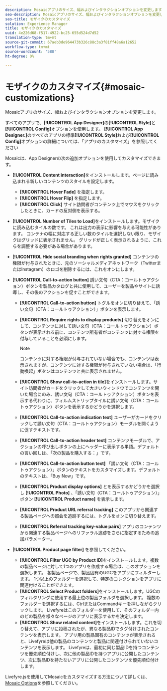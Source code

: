 ```yaml
---
description: Mosaicアプリのサイズ、幅およびインタラクションオプションを変更します。
seo-description: Mosaicアプリのサイズ、幅およびインタラクションオプションを変更します。
seo-title: モザイクのカスタマイズ
solution: Experience Manager
title: モザイクのカスタマイズ
uuid: 4e226d68-f517-4922-bc25-655d524d7d52
translation-type: tm+mt
source-git-commit: 67aeb3de964473b326c88c3a3f81ff48a6a12652
workflow-type: tm+mt
source-wordcount: '588'
ht-degree: 0%

---
```



# モザイクのカスタマイズ{#mosaic-customizations}

Mosaicアプリのサイズ、幅およびインタラクションオプションを変更します。

すべてのアプリで、**[!UICONTROL App Designer]**&#x200B;の&#x200B;**[!UICONTROL Style]**&#x200B;と&#x200B;**[!UICONTROL Config]**&#x200B;オプションを使用します。 **[!UICONTROL App Designer.]**&#x200B;のすべてのアプリの標準&#x200B;**[!UICONTROL Style]**&#x200B;および&#x200B;**[!UICONTROL Config]**&#x200B;オプションの詳細については、「アプリのカスタマイズ」を参照してください

Mosaicは、App Designerの次の追加オプションを使用してカスタマイズできます。

* **[!UICONTROL Content interaction]**&#x200B;をインストールします。ページに読み込まれる新しいコンテンツのスタイルを設定します。

   * **[!UICONTROL Hover Fade]** を指定します。
   * **[!UICONTROL Hover Flip]** を指定します。
   * **[!UICONTROL Click]** サイト訪問者がコンテンツ上でマウスをクリックしたときに、カードの反対側を表示する。

* **[!UICONTROL Number of Tiles to Load]**&#x200B;をインストールします。モザイクに読み込むタイルの数です。 これは出力の表示に影響を与える可能性があります。 コンテナの幅に対応する正しい数のタイルを選択しない限り、モザイクはグリッドに表示されません。 グリッドが正しく表示されるように、これらを調整する必要がある場合があります。
* **[!UICONTROL Hide social branding when rights granted]** コンテンツの権限が付与されたときに、元のソーシャルメディアネットワーク（TwitterまたはInstagram）のロゴを削除するには、これをオンにします。

* **[!UICONTROL Call-to-action button]** 誘い文句（CTA：コールトゥアクション）ボタンを製品カタログと共に使用して、ユーザーを製品やサイトに誘導し、その後のアクションを促すことができます。

   * **[!UICONTROL Call-to-action button]** トグルをオンに切り替えて、「誘い文句（CTA：コールトゥアクション）」ボタンを表示します。

   * **[!UICONTROL Require rights to display products]** 切り替えをオンにして、コンテンツに対して誘い文句（CTA：コールトゥアクション）ボタンが表示される前に、コンテンツ所有者がコンテンツに対する権限を付与していることを必須にします。

      >[!NOTE]
      >
      >コンテンツに対する権限が付与されていない場合でも、コンテンツは表示されますが、コンテンツに対する権限が付与されていない場合は、「行動喚起」ボタンはコンテンツと共に表示されません。

   * **[!UICONTROL Show call-to-action in tile]**&#x200B;をインストールします。サイト訪問者がカードをクリックして大きいウィンドウでコンテンツを開いた場合にのみ、誘い文句（CTA：コールトゥアクション）ボタンを表示する代わりに、フィルムストリップタイルに誘い文句（CTA：コールトゥアクション）ボタンを表示するかどうかを選択します。
   * **[!UICONTROL Call-to-action indication text]** ユーザーがカードをクリックして誘い文句（CTA：コールトゥアクション）モーダルを開くように促すテキストです。

   * **[!UICONTROL Call-to-action header text]** コンテンツモーダルで、アクションの呼び出しボタンの上にヘッダーに表示する単語。デフォルトの言い回しは、「次の製品を購入する：」です。

   * **[!UICONTROL Call-to-action button text]** 「誘い文句（CTA：コールトゥアクション）」ボタンのテキストをカスタマイズします。デフォルトのテキストは、「Buy Now」です。

   * **[!UICONTROL Product display options]** とを表示するかどうかを選択し **[!UICONTROL Photo]** 、「誘い文句（CTA：コールトゥアクション）」ボタン **[!UICONTROL Product name]** を表示します。

   * **[!UICONTROL Product URL referral tracking]** このアプリから関連する製品ページへの照会を追跡するには、トグルをオンに切り替えます。

   * **[!UICONTROL Referral tracking key-value pairs]** アプリのコンテンツから関連する製品ページへのリファラル追跡をさらに指定するための追加パラメーター。

* **[!UICONTROL Product page filter]** を参照してください。

   * **[!UICONTROL Filter UGC by Product ID]**&#x200B;をインストールします。複数の製品ページに対して1つのアプリを作成する場合は、このオプションを選択します。 各製品ページで、製品固有のUGCをアプリにフィルターします。 1つ以上のフォルダーを選択して、特定のコレクションをアプリに関連付けることができます。
   * **[!UICONTROL Select Product folders]**&#x200B;をインストールします。UGCのフィルタリングに使用する最上位の製品フォルダを選択します。 複数のフォルダーを選択するには、CtrlまたはCommandキーを押しながらクリックします。 Livefyreはこのフォルダーを使用して、そのフォルダー内のどの製品を様々なページのアプリに表示するかを決定します。
   * **[!UICONTROL Show related content]**&#x200B;をインストールします。これを切り替えて、アプリに投稿されたが、異なる製品IDでタグ付けされたコンテンツを表示します。 アプリ用の製品固有のコンテンツが表示されると、Livefyreは他の製品のコンテンツと製品に関連付けられていないコンテンツを表示します。 Livefyreは、最初に同じ製品IDを持つコンテンツを優先順位付けし、次に他の製品IDを持つアプリに公開したコンテンツ、次に製品IDを持たないアプリに公開したコンテンツを優先順位付けします。

Livefyre.jsを使用してMosaicをカスタマイズする方法について詳しくは、[Mosaic Options](/help/implementation/c-getting-started/c-implementation-process/c-using-livefyre.js-to-create-customize-and-use-apps-on-your-site.md)を参照してください。

